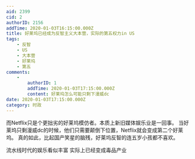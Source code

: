 ```yaml
---
aid: 2399
cid: 2
authorID: 2156
addTime: 2020-01-03T16:15:00.000Z
title: 好莱坞已经成为反智主义大本营，实际的第五权力in US
tags:
    - 反智
    - US
    - 大本营
    - 好莱坞
    - 第五
comments:
    -
        authorID: 1
        addTime: 2020-01-03T17:15:00.000Z
        content: 好莱坞怎么可能只剩下漫威dc
date: 2020-01-03T17:15:00.000Z
category: 时政
---
```


而Netflix只是个更拙劣的好莱坞模仿者。本质上新旧媒体娱乐业是一回事。 当好莱坞只剩漫威dc的时候，他们只需要颠倒下位置，Netflix就会变成第二个好莱坞。 真的如此，比起国产笑星的脑残，好莱坞反智的连五岁小孩都不喜欢。

流水线时代的娱乐看似丰富 实际上已经变成毒品产业
